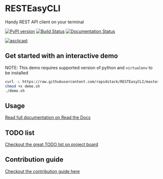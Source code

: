 # RESTEasyCLI

Handy REST API client on your terminal

[![PyPI version](https://img.shields.io/pypi/v/RESTEasyCLI.svg)](https://pypi.org/project/RESTEasyCLI)
[![Build Status](https://travis-ci.org/rapidstack/RESTEasyCLI.svg?branch=master)](https://travis-ci.org/rapidstack/RESTEasyCLI)
[![Documentation Status](https://readthedocs.org/projects/resteasycli/badge/?version=latest)](https://resteasycli.readthedocs.io/en/latest/?badge=latest)

[![asciicast](https://asciinema.org/a/219207.svg)](https://asciinema.org/a/219207)


## Get started with an interactive demo

NOTE: This demo requires supported version of python and `virtualenv` to be installed

```bash
curl -L https://raw.githubusercontent.com/rapidstack/RESTEasyCLI/master/tools/demo.sh -o demo.sh
chmod +x demo.sh
./demo.sh
```

## Usage

[Read full documentation on Read the Docs](http://resteasycli.readthedocs.io)

## TODO list

[Checkout the great TODO list on project board](https://github.com/rapidstack/RESTEasyCLI/projects)

## Contribution guide

[Checkout the contribution guide here](https://github.com/rapidstack/RESTEasyCLI/blob/master/CONTRIBUTING.md)
